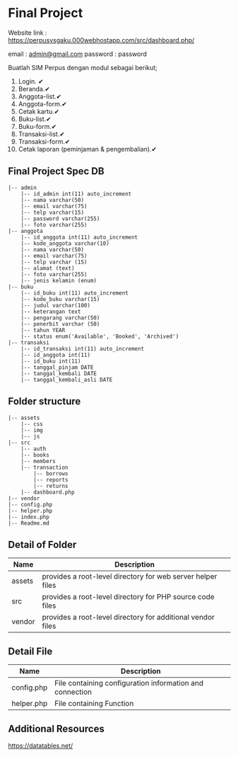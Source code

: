 # Final Project

Website link :
<https://perpusvsgaku.000webhostapp.com/src/dashboard.php/>

email : admin@gmail.com
password : password

Buatlah SIM Perpus dengan modul sebagai berikut;

1. Login. ✔
2. Beranda.✔
3. Anggota-list.✔
4. Anggota-form.✔
5. Cetak kartu.✔
6. Buku-list.✔
7. Buku-form.✔
8. Transaksi-list.✔
9. Transaksi-form.✔
10. Cetak laporan (peminjaman & pengembalian).✔

## Final Project Spec DB

    |-- admin
        |-- id_admin int(11) auto_increment
        |-- nama varchar(50)
        |-- email varchar(75)
        |-- telp varchar(15)
        |-- password varchar(255)
        |-- foto varchar(255)
    |-- anggota
        |-- id_anggota int(11) auto_increment
        |-- kode_anggota varchar(10)
        |-- nama varchar(50)
        |-- email varchar(75)
        |-- telp varchar (15)
        |-- alamat (text)
        |-- foto varchar(255)
        |-- jenis kelamin (enum)
    |-- buku
        |-- id_buku int(11) auto_increment
        |-- kode_buku varchar(15)
        |-- judul varchar(100)
        |-- keterangan text
        |-- pengarang varchar(50)
        |-- penerbit varchar (50)
        |-- tahun YEAR
        |-- status enum('Available', 'Booked', 'Archived')
    |-- transaksi
        |-- id_transaksi int(11) auto_increment
        |-- id_anggota int(11)
        |-- id_buku int(11)
        |-- tanggal_pinjam DATE
        |-- tanggal_kembali DATE
        |-- tanggal_kembali_asli DATE

## Folder structure

    |-- assets
        |-- css
        |-- img
        |-- js
    |-- src
        |-- auth
        |-- books
        |-- members
        |-- transaction
            |-- borrows
            |-- reports
            |-- returns
        |-- dashboard.php
    |-- vendor
    |-- config.php
    |-- helper.php
    |-- index.php
    |-- Readme.md

## Detail of Folder

| Name   | Description                                                 |
| ------ | ----------------------------------------------------------- |
| assets | provides a root-level directory for web server helper files |
| src    | provides a root-level directory for PHP source code files   |
| vendor | provides a root-level directory for additional vendor files |

## Detail File

| Name       | Description                                              |
| ---------- | -------------------------------------------------------- |
| config.php | File containing configuration information and connection |
| helper.php | File containing Function                                 |

## Additional Resources

<https://datatables.net/>
